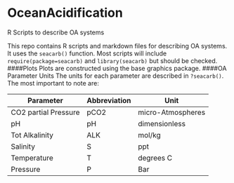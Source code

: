 OceanAcidification
==================

R Scripts to describe OA systems

This repo contains R scripts and markdown files for describing OA systems. It uses the ```seacarb()``` function. Most scripts will include ```require(package=seacarb)``` and ```library(seacarb)``` but should be checked.
####Plots
Plots are constructed using the base graphics package.
####OA Parameter Units
The units for each parameter are described in ```?seacarb()```. The most important to note are:

Parameter |Abbreviation |Unit
----------|-------------|---
CO2 partial Pressure |pCO2      |micro-Atmospheres
pH        |pH |dimensionless
Tot Alkalinity|ALK   |mol/kg
Salinity|S       |ppt
Temperature|T      |degrees C
Pressure|P | Bar

